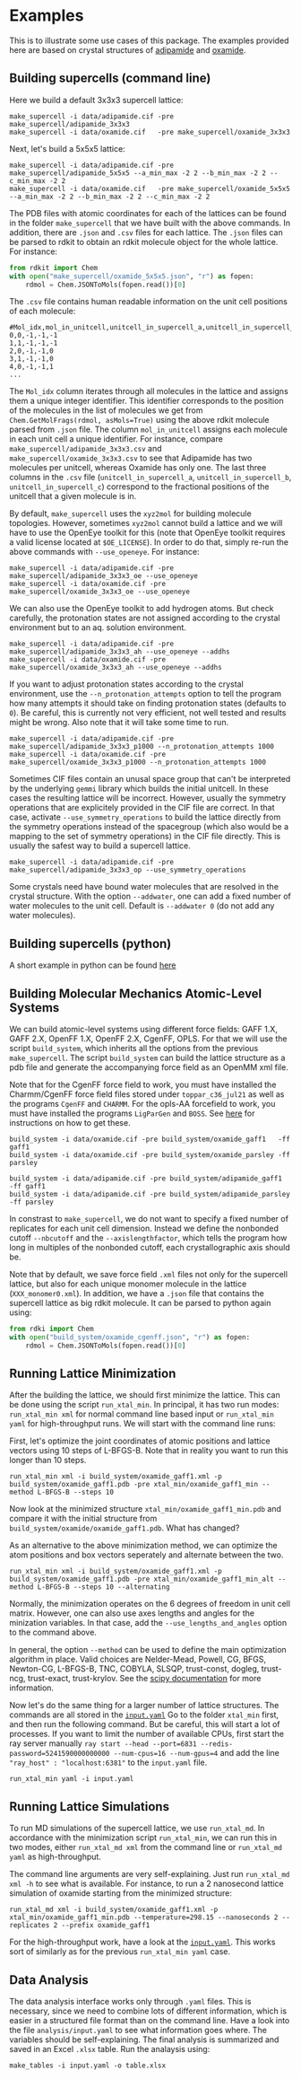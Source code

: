 # Examples

This is to illustrate some use cases of this package. The examples provided here are based on crystal structures of [adipamide](https:/en.wikipedia.org/wiki/Adipamide) and [oxamide](https:/en.wikipedia.org/wiki/Oxamide).

## Building supercells (command line)

Here we build a default 3x3x3 supercell lattice:

```
make_supercell -i data/adipamide.cif -pre make_supercell/adipamide_3x3x3
make_supercell -i data/oxamide.cif   -pre make_supercell/oxamide_3x3x3
```

Next, let's build a 5x5x5 lattice:

```
make_supercell -i data/adipamide.cif -pre make_supercell/adipamide_5x5x5 --a_min_max -2 2 --b_min_max -2 2 --c_min_max -2 2
make_supercell -i data/oxamide.cif   -pre make_supercell/oxamide_5x5x5 --a_min_max -2 2 --b_min_max -2 2 --c_min_max -2 2
```

The PDB files with atomic coordinates for each of the lattices can be found in the folder `make_supercell`  that we have built with the above commands. In addition, there are `.json` and `.csv` files for each lattice. The `.json` files can be parsed to rdkit to obtain an rdkit molecule object for the whole lattice. For instance:

```python
from rdkit import Chem
with open("make_supercell/oxamide_5x5x5.json", "r") as fopen:
    rdmol = Chem.JSONToMols(fopen.read())[0]
```

The `.csv` file contains human readable information on the unit cell positions of each molecule:

```
#Mol_idx,mol_in_unitcell,unitcell_in_supercell_a,unitcell_in_supercell_b,unitcell_in_supercell_c
0,0,-1,-1,-1
1,1,-1,-1,-1
2,0,-1,-1,0
3,1,-1,-1,0
4,0,-1,-1,1
...
```

The `Mol_idx` column iterates through all molecules in the lattice and assigns them a unique integer identifier. This identifier corresponds to the position of the molecules in the list of molecules we get from `Chem.GetMolFrags(rdmol, asMols=True)` using the above rdkit molecule parsed from `.json` file. The column `mol_in_unitcell` assigns each molecule in each unit cell a unique identifier. For instance, compare `make_supercell/adipamide_3x3x3.csv`  and `make_supercell/oxamide_3x3x3.csv` to see that Adipamide has two molecules per unitcell, whereas Oxamide has only one. The last three columns in the `.csv` file (`unitcell_in_supercell_a`, `unitcell_in_supercell_b`, `unitcell_in_supercell_c`) correspond to the fractional positions of the unitcell that a given molecule is in.

By default, `make_supercell` uses the `xyz2mol` for building molecule topologies. However, sometimes `xyz2mol` cannot build a lattice and we will have to use the OpenEye toolkit for this (note that OpenEye toolkit requires a valid license located at `$OE_LICENSE`). In order to do that, simply re-run the above commands with `--use_openeye`. For instance:

```
make_supercell -i data/adipamide.cif -pre make_supercell/adipamide_3x3x3_oe --use_openeye
make_supercell -i data/oxamide.cif -pre make_supercell/oxamide_3x3x3_oe --use_openeye
```

We can also use the OpenEye toolkit to add hydrogen atoms. But check carefully, the protonation states are not assigned according to the crystal environment but to an aq. solution environment.


```
make_supercell -i data/adipamide.cif -pre make_supercell/adipamide_3x3x3_ah --use_openeye --addhs
make_supercell -i data/oxamide.cif -pre make_supercell/oxamide_3x3x3_ah --use_openeye --addhs
```

If you want to adjust protonation states according to the crystal environment, use the `--n_protonation_attempts` option to tell the program how many attempts it should take on finding protonation states (defaults to `0`). Be careful, this is currently not very efficient, not well tested and results might be wrong. Also note that it will take some time to run.

```
make_supercell -i data/adipamide.cif -pre make_supercell/adipamide_3x3x3_p1000 --n_protonation_attempts 1000
make_supercell -i data/oxamide.cif -pre make_supercell/oxamide_3x3x3_p1000 --n_protonation_attempts 1000
```

Sometimes CIF files contain an unusal space group that can't be interpreted by the underlying `gemmi` library which builds the initial unitcell. In these cases the resulting lattice will be incorrect. However, usually the symmetry operations that are explicitely provided in the CIF file are correct. In that case, activate `--use_symmetry_operations` to build the lattice directly from the symmetry operations instead of the spacegroup (which also would be a mapping to the set of symmetry operations) in the CIF file directly. This is usually the safest way to build a supercell lattice.

```
make_supercell -i data/adipamide.cif -pre make_supercell/adipamide_3x3x3_op --use_symmetry_operations
```

Some crystals need have bound water molecules that are resolved in the crystal structure. With the option `--addwater`, one can add a fixed number of water molecules to the unit cell. Default is `--addwater 0` (do not add any water molecules).

## Building supercells (python)

A short example in python can be found [here](make_supercell/example.py)

## Building Molecular Mechanics Atomic-Level Systems

We can build atomic-level systems using different force fields: GAFF 1.X, GAFF 2.X, OpenFF 1.X, OpenFF 2.X, CgenFF, OPLS. For that we will use the script `build_system`, which inherits all the options from the previous `make_supercell`. The script `build_system` can build the lattice structure as a pdb file and generate the accompanying force field as an OpenMM xml file.

Note that for the CgenFF force field to work, you must have installed the Charmm/CgenFF force field files stored under `toppar_c36_jul21` as well as the programs `CgenFF` and `CHARMM`. For the opls-AA forcefield to work, you must have installed the programs `LigParGen` and `BOSS`. See [here](README.md) for instructions on how to get these.

```
build_system -i data/oxamide.cif -pre build_system/oxamide_gaff1   -ff gaff1
build_system -i data/oxamide.cif -pre build_system/oxamide_parsley -ff parsley

build_system -i data/adipamide.cif -pre build_system/adipamide_gaff1   -ff gaff1
build_system -i data/adipamide.cif -pre build_system/adipamide_parsley -ff parsley
```

In constrast to `make_supercell`, we do not want to specify a fixed number of replicates for each unit cell dimension. Instead we define the nonbonded cutoff `--nbcutoff` and the `--axislengthfactor`, which tells the program how long in multiples of the nonbonded cutoff, each crystallographic axis should be.

Note that by default, we save force field `.xml` files not only for the supercell lattice, but also for each unique monomer molecule in the lattice (`XXX_monomer0.xml`). In addition, we have a `.json` file that contains the supercell lattice as big rdkit molecule. It can be parsed to python again using:

```python
from rdki import Chem
with open("build_system/oxamide_cgenff.json", "r") as fopen:
    rdmol = Chem.JSONToMols(fopen.read())[0]
```

## Running Lattice Minimization

After the building the lattice, we should first minimize the lattice. This can be done using the script `run_xtal_min`. In principal, it has two run modes: `run_xtal_min xml` for normal command line based input or `run_xtal_min yaml` for high-throughput runs. We will start with the command line runs:

First, let's optimize the joint coordinates of atomic positions and lattice vectors using 10 steps of L-BFGS-B. Note that in reality you want to run this longer than 10 steps.

```
run_xtal_min xml -i build_system/oxamide_gaff1.xml -p build_system/oxamide_gaff1.pdb -pre xtal_min/oxamide_gaff1_min --method L-BFGS-B --steps 10
```

Now look at the minimized structure `xtal_min/oxamide_gaff1_min.pdb` and compare it with the initial structure from `build_system/oxamide/oxamide_gaff1.pdb`. What has changed?

As an alternative to the above minimization method, we can optimize the atom positions and box vectors seperately and alternate between the two.

```
run_xtal_min xml -i build_system/oxamide_gaff1.xml -p build_system/oxamide_gaff1.pdb -pre xtal_min/oxamide_gaff1_min_alt --method L-BFGS-B --steps 10 --alternating
```

Normally, the minimization operates on the 6 degrees of freedom in unit cell matrix. However, one can also use axes lengths and angles for the minization variables. In that case, add the `--use_lengths_and_angles` option to the command above.

In general, the option `--method` can be used to define the main optimization algorithm in place. Valid choices are Nelder-Mead, Powell, CG, BFGS, Newton-CG, L-BFGS-B, TNC, COBYLA, SLSQP, trust-const, dogleg, trust-ncg, trust-exact, trust-krylov. See the [scipy documentation](https:/docs.scipy.org/doc/scipy/reference/generated/scipy.optimize.minimize.html) for more information.

Now let's do the same thing for a larger number of lattice structures. The commands are all stored in the [`input.yaml`](xtal_min/input.yaml) Go to the folder `xtal_min` first, and then run the following command. But be careful, this will start a lot of processes. If you want to limit the number of available CPUs, first start the ray server manually `ray start --head --port=6831 --redis-password=5241590000000000 --num-cpus=16 --num-gpus=4` and add the line `"ray_host" : "localhost:6381"` to the `input.yaml` file.

```
run_xtal_min yaml -i input.yaml
```

## Running Lattice Simulations

To run MD simulations of the supercell lattice, we use `run_xtal_md`. In accordance with the minimization script `run_xtal_min`, we can run this in two modes, either `run_xtal_md xml` from the command line or `run_xtal_md yaml` as high-throughput.

The command line arguments are very self-explaining. Just run `run_xtal_md xml -h` to see what is available. For instance, to run a 2 nanosecond lattice simulation of oxamide starting from the minimized structure:

```
run_xtal_md xml -i build_system/oxamide_gaff1.xml -p xtal_min/oxamide_gaff1_min.pdb --temperature=298.15 --nanoseconds 2 --replicates 2 --prefix oxamide_gaff1
```

For the high-throughput work, have a look at the [`input.yaml`](xtal_min/input.yaml). This works sort of similarly as for the previous `run_xtal_min yaml` case.

## Data Analysis

The data analysis interface works only through `.yaml` files. This is necessary, since we need to combine lots of different information, which is easier in a structured file format than on the command line. Have a look into the file `analysis/input.yaml` to see what information goes where. The variables should be self-explaining. The final analysis is summarized and saved in an Excel `.xlsx` table. Run the analaysis using:

```
make_tables -i input.yaml -o table.xlsx
```